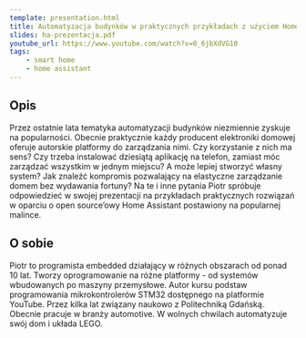 ```yaml
---
template: presentation.html
title: Automatyzacja budynków w praktycznych przykładach z użyciem Home Assistant
slides: ha-prezentacja.pdf
youtube_url: https://www.youtube.com/watch?v=0_6jbXdVG10
tags:
    - smart home
    - home assistant
---
```


## Opis

Przez ostatnie lata tematyka automatyzacji budynków niezmiennie zyskuje na popularności. Obecnie praktycznie każdy producent elektroniki domowej oferuje autorskie platformy do zarządzania nimi. Czy korzystanie z nich ma sens? Czy trzeba instalować dziesiątą aplikację na telefon, zamiast móc zarządzać wszystkim w jednym miejscu? A może lepiej stworzyć własny system? Jak znaleźć kompromis pozwalający na elastyczne zarządzanie domem bez wydawania fortuny? Na te i inne pytania Piotr spróbuje odpowiedzieć w swojej prezentacji na przykładach praktycznych rozwiązań w oparciu o open source’owy Home Assistant postawiony na popularnej malince.

## O sobie
Piotr to programista embedded działający w różnych obszarach od ponad 10 lat. Tworzy oprogramowanie na różne platformy - od systemów wbudowanych po maszyny przemysłowe. Autor kursu podstaw programowania mikrokontrolerów STM32 dostępnego na platformie YouTube. Przez kilka lat związany naukowo z Politechniką Gdańską. Obecnie pracuje w branży automotive. W wolnych chwilach automatyzuje swój dom i układa LEGO.
